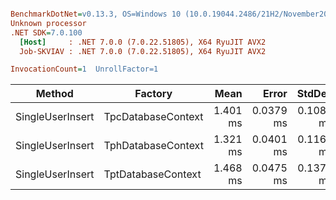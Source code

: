 ``` ini

BenchmarkDotNet=v0.13.3, OS=Windows 10 (10.0.19044.2486/21H2/November2021Update)
Unknown processor
.NET SDK=7.0.100
  [Host]     : .NET 7.0.0 (7.0.22.51805), X64 RyuJIT AVX2
  Job-SKVIAV : .NET 7.0.0 (7.0.22.51805), X64 RyuJIT AVX2

InvocationCount=1  UnrollFactor=1  

```
|           Method |            Factory |     Mean |     Error |    StdDev | Allocated |
|----------------- |------------------- |---------:|----------:|----------:|----------:|
| SingleUserInsert | TpcDatabaseContext | 1.401 ms | 0.0379 ms | 0.1087 ms |  38.59 KB |
| SingleUserInsert | TphDatabaseContext | 1.321 ms | 0.0401 ms | 0.1162 ms |  38.23 KB |
| SingleUserInsert | TptDatabaseContext | 1.468 ms | 0.0475 ms | 0.1370 ms |  38.23 KB |
